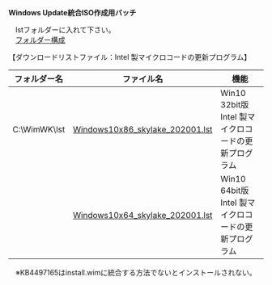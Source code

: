 **Windows Update統合ISO作成用バッチ**  
  
　lstフォルダーに入れて下さい。  
　[フォルダー構成](https://github.com/office-itou/Windows/blob/master/Make_ISO_files/source/skylake/WimWK-tree.txt)  
  
【ダウンロードリストファイル：Intel 製マイクロコードの更新プログラム】  
  
| フォルダー名 | ファイル名                      | 機能                                                 |
| ------------ | ------------------------------- | ---------------------------------------------------- |
| C:\WimWK\lst | [Windows10x86_skylake_202001.lst](https://github.com/office-itou/Windows/blob/master/Make_ISO_files/source/skylake/Windows10x86_skylake_202001.lst) | Win10 32bit版 Intel 製マイクロコードの更新プログラム |
|              | [Windows10x64_skylake_202001.lst](https://github.com/office-itou/Windows/blob/master/Make_ISO_files/source/skylake/Windows10x64_skylake_202001.lst) | Win10 64bit版 Intel 製マイクロコードの更新プログラム |
  
　※KB4497165はinstall.wimに統合する方法でないとインストールされない。
  
